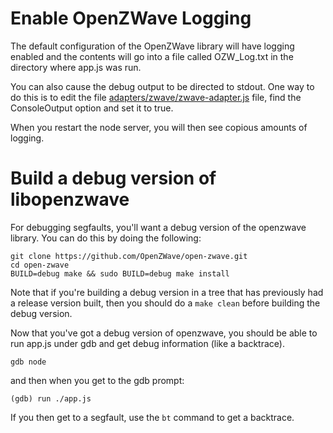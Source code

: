 # Enable OpenZWave Logging

The default configuration of the OpenZWave library will have logging enabled and the contents will go into a file called OZW_Log.txt in the directory where app.js was run.

You can also cause the debug output to be directed to stdout. One way to do this is to edit the file [adapters/zwave/zwave-adapter.js](https://github.com/moziot/gateway/blob/2580d6fd45c4d3bfdeb70bbd6e8fe79cb78f197b/adapters/zwave/zwave-adapter.js#L32) file, find the ConsoleOutput option and set it to true.

When you restart the node server, you will then see copious amounts of logging.

# Build a debug version of libopenzwave

For debugging segfaults, you'll want a debug version of the openzwave library. You can do this by doing the following:
```
git clone https://github.com/OpenZWave/open-zwave.git
cd open-zwave
BUILD=debug make && sudo BUILD=debug make install
```
Note that if you're building a debug version in a tree that has previously had a release version built, then you should do a `make clean` before building the debug version.

Now that you've got a debug version of openzwave, you should be able to run app.js under gdb and get debug information (like a backtrace).
```
gdb node
```
and then when you get to the gdb prompt:
```
(gdb) run ./app.js
```

If you then get to a segfault, use the `bt` command to get a backtrace.